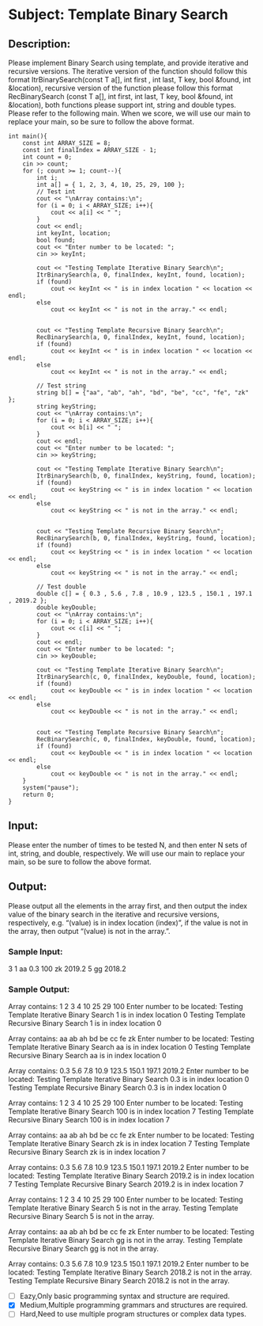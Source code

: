 # Subject: Template Binary Search
## Description:
Please implement Binary Search using template, and provide iterative and recursive versions. The iterative version of the function should follow this format ItrBinarySearch(const T a[], int first , int last, T key, bool &found, int &location), recursive version of the function please follow this format RecBinarySearch (const T a[], int first, int last, T key, bool &found, int &location), both functions please support int, string and double types.
Please refer to the following main. When we score, we will use our main to replace your main, so be sure to follow the above format.

```
int main(){
	const int ARRAY_SIZE = 8;
	const int finalIndex = ARRAY_SIZE - 1;
	int count = 0;
	cin >> count;
	for (; count >= 1; count--){
		int i;
		int a[] = { 1, 2, 3, 4, 10, 25, 29, 100 };
		// Test int
		cout << "\nArray contains:\n";
		for (i = 0; i < ARRAY_SIZE; i++){
			cout << a[i] << " ";
		}
		cout << endl;
		int keyInt, location;
		bool found;
		cout << "Enter number to be located: ";
		cin >> keyInt;

		cout << "Testing Template Iterative Binary Search\n";
		ItrBinarySearch(a, 0, finalIndex, keyInt, found, location);
		if (found)
			cout << keyInt << " is in index location " << location << endl;
		else
			cout << keyInt << " is not in the array." << endl;


		cout << "Testing Template Recursive Binary Search\n";
		RecBinarySearch(a, 0, finalIndex, keyInt, found, location);
		if (found)
			cout << keyInt << " is in index location " << location << endl;
		else
			cout << keyInt << " is not in the array." << endl;

		// Test string
		string b[] = {"aa", "ab", "ah", "bd", "be", "cc", "fe", "zk" };
		string keyString;
		cout << "\nArray contains:\n";
		for (i = 0; i < ARRAY_SIZE; i++){
			cout << b[i] << " ";
		}
		cout << endl;
		cout << "Enter number to be located: ";
		cin >> keyString;

		cout << "Testing Template Iterative Binary Search\n";
		ItrBinarySearch(b, 0, finalIndex, keyString, found, location);
		if (found)
			cout << keyString << " is in index location " << location << endl;
		else
			cout << keyString << " is not in the array." << endl;


		cout << "Testing Template Recursive Binary Search\n";
		RecBinarySearch(b, 0, finalIndex, keyString, found, location);
		if (found)
			cout << keyString << " is in index location " << location << endl;
		else
			cout << keyString << " is not in the array." << endl;

		// Test double
		double c[] = { 0.3 , 5.6 , 7.8 , 10.9 , 123.5 , 150.1 , 197.1 , 2019.2 };
		double keyDouble;
		cout << "\nArray contains:\n";
		for (i = 0; i < ARRAY_SIZE; i++){
			cout << c[i] << " ";
		}
		cout << endl;
		cout << "Enter number to be located: ";
		cin >> keyDouble;

		cout << "Testing Template Iterative Binary Search\n";
		ItrBinarySearch(c, 0, finalIndex, keyDouble, found, location);
		if (found)
			cout << keyDouble << " is in index location " << location << endl;
		else
			cout << keyDouble << " is not in the array." << endl;


		cout << "Testing Template Recursive Binary Search\n";
		RecBinarySearch(c, 0, finalIndex, keyDouble, found, location);
		if (found)
			cout << keyDouble << " is in index location " << location << endl;
		else
			cout << keyDouble << " is not in the array." << endl;
	}
	system("pause");
	return 0;
}

```


## Input:
Please enter the number of times to be tested N, and then enter N sets of int, string, and double, respectively.
We will use our main to replace your main, so be sure to follow the above format.

## Output:
Please output all the elements in the array first, and then output the index value of the binary search in the iterative and recursive versions, respectively, e.g. “(value) is in index location (index)”, if the value is not in the array, then output “(value) is not in the array.”.

### Sample Input:
3
1
aa
0.3
100
zk
2019.2
5
gg
2018.2

### Sample Output:
Array contains:
1 2 3 4 10 25 29 100
Enter number to be located: 
Testing Template Iterative Binary Search
1 is in index location 0
Testing Template Recursive Binary Search
1 is in index location 0

Array contains:
aa ab ah bd be cc fe zk
Enter number to be located: 
Testing Template Iterative Binary Search
aa is in index location 0
Testing Template Recursive Binary Search
aa is in index location 0

Array contains:
0.3 5.6 7.8 10.9 123.5 150.1 197.1 2019.2
Enter number to be located: 
Testing Template Iterative Binary Search
0.3 is in index location 0
Testing Template Recursive Binary Search
0.3 is in index location 0

Array contains:
1 2 3 4 10 25 29 100
Enter number to be located: 
Testing Template Iterative Binary Search
100 is in index location 7
Testing Template Recursive Binary Search
100 is in index location 7

Array contains:
aa ab ah bd be cc fe zk
Enter number to be located: 
Testing Template Iterative Binary Search
zk is in index location 7
Testing Template Recursive Binary Search
zk is in index location 7

Array contains:
0.3 5.6 7.8 10.9 123.5 150.1 197.1 2019.2
Enter number to be located: 
Testing Template Iterative Binary Search
2019.2 is in index location 7
Testing Template Recursive Binary Search
2019.2 is in index location 7

Array contains:
1 2 3 4 10 25 29 100
Enter number to be located: 
Testing Template Iterative Binary Search
5 is not in the array.
Testing Template Recursive Binary Search
5 is not in the array.

Array contains:
aa ab ah bd be cc fe zk
Enter number to be located: 
Testing Template Iterative Binary Search
gg is not in the array.
Testing Template Recursive Binary Search
gg is not in the array.

Array contains:
0.3 5.6 7.8 10.9 123.5 150.1 197.1 2019.2
Enter number to be located: 
Testing Template Iterative Binary Search
2018.2 is not in the array.
Testing Template Recursive Binary Search
2018.2 is not in the array.


- [ ]  Eazy,Only basic programming syntax and structure are required.
- [x]  Medium,Multiple programming grammars and structures are required.
- [ ] Hard,Need to use multiple program structures or complex data types.